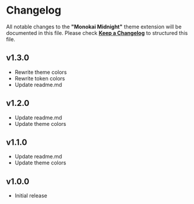 # Changelog

All notable changes to the **"Monokai Midnight"** theme extension will be documented in this file.
Please check [**Keep a Changelog**](https://keepachangelog.com/) to structured this file.

## v1.3.0

-  Rewrite theme colors
-  Rewrite token colors
-  Update readme.md

## v1.2.0

-  Update readme.md
-  Update theme colors

## v1.1.0

-  Update readme.md
-  Update theme colors

## v1.0.0

-  Initial release
